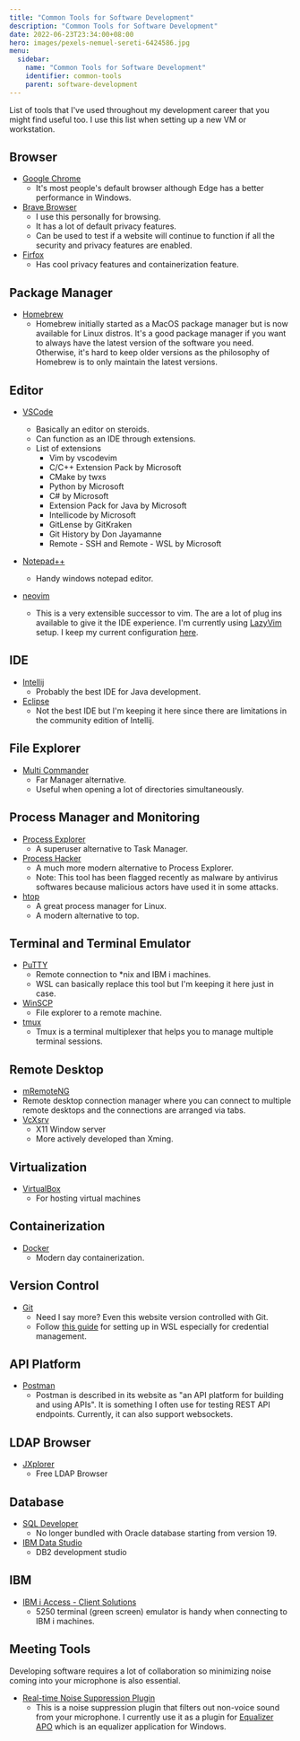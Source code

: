 ```yaml
---
title: "Common Tools for Software Development"
description: "Common Tools for Software Development"
date: 2022-06-23T23:34:00+08:00
hero: images/pexels-nemuel-sereti-6424586.jpg
menu:
  sidebar:
    name: "Common Tools for Software Development"
    identifier: common-tools
    parent: software-development
---
```


List of tools that I've used throughout my development career that you might
find useful too. I use this list when setting up a new VM or workstation.

## Browser

- [Google Chrome](https://www.google.com/chrome)
  - It's most people's default browser although Edge has a better performance in
  Windows.
- [Brave Browser](https://brave.com)
  - I use this personally for browsing.
  - It has a lot of default privacy features.
  - Can be used to test if a website will continue to function if all the
  security and privacy features are enabled.
- [Firfox](https://www.mozilla.org/)
  - Has cool privacy features and containerization feature.

## Package Manager

- [Homebrew](https://brew.sh/)
  - Homebrew initially started as a MacOS package manager but is now available
  for Linux distros. It's a good package manager if you want to always have
  the latest version of the software you need. Otherwise, it's hard to keep
  older versions as the philosophy of Homebrew is to only maintain the latest
  versions.

## Editor

- [VSCode](https://code.visualstudio.com)
  - Basically an editor on steroids.
  - Can function as an IDE through extensions.
  - List of extensions
    - Vim by vscodevim
    - C/C++ Extension Pack by Microsoft
    - CMake by twxs
    - Python by Microsoft
    - C# by Microsoft
    - Extension Pack for Java by Microsoft
    - Intellicode by Microsoft
    - GitLense by GitKraken
    - Git History by Don Jayamanne
    - Remote - SSH and Remote - WSL by Microsoft
- [Notepad++](https://notepad-plus-plus.org)
  - Handy windows notepad editor.

- [neovim](https://neovim.io/)
  - This is a very extensible successor to vim. The are a lot of plug ins
  available to give it the IDE experience. I'm currently using
  [LazyVim](https://www.lazyvim.org/) setup. I keep my current configuration
  [here](https://github.com/donfiguerres/donfiguerres-neovim-config).

## IDE

- [Intellij](https://www.jetbrains.com/idea)
  - Probably the best IDE for Java development.
- [Eclipse](https://www.eclipse.org)
  - Not the best IDE but I'm keeping it here since there are limitations in the
  community edition of Intellij.

## File Explorer

- [Multi Commander](http://multicommander.com)
  - Far Manager alternative.
  - Useful when opening a lot of directories simultaneously.

## Process Manager and Monitoring

- [Process Explorer](https://docs.microsoft.com/en-us/sysinternals/downloads/process-explorer)
  - A superuser alternative to Task Manager.
- [Process Hacker](https://processhacker.sourceforge.io/)
  - A much more modern alternative to Process Explorer.
  - Note: This tool has been flagged recently as malware by antivirus softwares
  because malicious actors have used it in some attacks.
- [htop](https://htop.dev/)
  - A great process manager for Linux.
  - A modern alternative to top.

## Terminal and Terminal Emulator

- [PuTTY](https://www.putty.org)
  - Remote connection to *nix and IBM i machines.
  - WSL can basically replace this tool but I'm keeping it here just in case.
- [WinSCP](https://winscp.net)
  - File explorer to a remote machine.
- [tmux](https://github.com/tmux/tmux/)
  - Tmux is a terminal multiplexer that helps you to manage multiple terminal
  sessions.

## Remote Desktop

- [mRemoteNG](https://mremoteng.org)
- Remote desktop connection manager where you can connect to multiple remote
  desktops and the connections are arranged via tabs.
- [VcXsrv](https://sourceforge.net/projects/vcxsrv)
  - X11 Window server
  - More actively developed than Xming.

## Virtualization

- [VirtualBox](www.virtualbox.org)
  - For hosting virtual machines

## Containerization

- [Docker](https://www.docker.com)
  - Modern day containerization.

## Version Control

- [Git](https://git-scm.com)
  - Need I say more? Even this website version controlled with Git.
  - Follow [this guide](https://docs.microsoft.com/en-us/windows/wsl/tutorials/wsl-git)
  for setting up in WSL especially for credential management.

## API Platform

- [Postman](https://www.postman.com/)
  - Postman is described in its website as "an API platform for building and using APIs".
    It is something I often use for testing REST API endpoints. Currently, it
    can also support websockets.

## LDAP Browser

- [JXplorer](http://jxplorer.org)
  - Free LDAP Browser

## Database

- [SQL Developer](https://www.oracle.com/database/technologies/appdev/sqldeveloper-landing.html)
  - No longer bundled with Oracle database starting from version 19.
- [IBM Data Studio](https://www.ibm.com/ph-en/products/ibm-data-studio)
  - DB2 development studio

## IBM

- [IBM i Access - Client Solutions](https://www.ibm.com/support/pages/ibm-i-access-client-solutions)
  - 5250 terminal (green screen) emulator is handy when connecting to IBM i
  machines.

## Meeting Tools

Developing software requires a lot of collaboration so minimizing noise coming
into your microphone is also essential.

- [Real-time Noise Suppression Plugin](https://github.com/werman/noise-suppression-for-voice)
  - This is a noise suppression plugin that filters out non-voice sound from
  your microphone. I currently use it as a plugin for [Equalizer APO](https://sourceforge.net/projects/equalizerapo/)
  which is an equalizer application for Windows.
